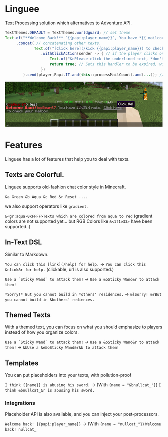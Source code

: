 # Linguee

[Text](./api/src/main/java/io/ib67/bukkit/chat/Text.java) Processing solution which alternatives to Adventure API.

```java
TextThemes.DEFAULT = TextThemes.worldguard; // set theme
Text.of("**Welcome Back!** `{{papi:player_name}}`, You have *{{ mailcount }}* mails, ") // papi and your custom placeholders...
     .concat( // concatenating other texts.
             Text.of("[Click here](/kick {{papi:player_name}}) to check your mailbox.") // markdown-like syntax is supported, like [display](URL/Command) and *italic*
                .withClickAction(sender -> { // if the player clicks on the texts out of the "Click here"
                    Text.of("&cPlease click the underlined text, *don't click me!*").send(sender);
                    return true; // Sets this handler to be expired, will no longer be called
                })
        ).send(player,Papi.IT.and(this::processMailCount).and(...)); // send to player with placeholder settings.
```
![Image of the code](./dist/2022-07-09_19-53.png)

# Features

Linguee has a lot of features that help you to deal with texts.

## Texts are Colorful.

Linguee supports old-fashion chat color style in Minecraft.

`&a Green &b Aqua &c Red &r Reset ....`

we also support operators like `gradient`.

`&<gr:aqua-0xFFFF>Texts which are colored from aqua to red` (gradient colors are not supported yet... but RGB Colors like `&<1f1e33>` have been supported..)

## In-Text DSL

Similar to Markdown.

`You can click this [link](/help) for help.` -> `You can click this &nlink&r for help.` (clickable, url is also
supported.)

``Use a `Sticky Wand` to attack them!`` -> `Use a &oSticky Wand&r to attack them!`

`*Sorry!* But you cannot build in *others' residences.` -> `&lSorry! &rBut you cannot build in &bothers' rediences.`

## Themed Texts

With a themed text, you can focus on what you should emphasize to players instead of how you organize colors.

``Use a `Sticky Wand` to attack them!`` -> `Use a &oSticky Wand&r to attack them!`
-> `&bUse a &e&oSticky Wand&r&b to attack them!`

## Templates

You can put placeholders into your texts, with pollution-proof

`I think {{name}} is abusing his sword.` -> (With `{name = "&bnullcat_"}`) `I think &bnullcat_&r is abusing his sword.`

### Integrations

Placeholder API is also available, and you can inject your post-processors.

`Welcome back! {{papi:player_name}}` -> (With `{name = "nullcat_"}`) `Welcome back! nullcat_`
